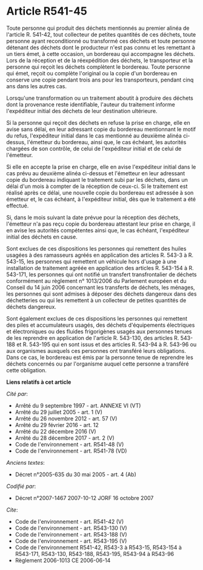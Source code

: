 # Article R541-45

Toute personne qui produit des déchets mentionnés au premier alinéa de l'article R. 541-42, tout collecteur de petites
quantités de ces déchets, toute personne ayant reconditionné ou transformé ces déchets et toute personne détenant des déchets
dont le producteur n'est pas connu et les remettant à un tiers émet, à cette occasion, un bordereau qui accompagne les
déchets. Lors de la réception et de la réexpédition des déchets, le transporteur et la personne qui reçoit les déchets
complètent le bordereau. Toute personne qui émet, reçoit ou complète l'original ou la copie d'un bordereau en conserve une
copie pendant trois ans pour les transporteurs, pendant cinq ans dans les autres cas.

Lorsqu'une transformation ou un traitement aboutit à produire des déchets dont la provenance reste identifiable, l'auteur du
traitement informe l'expéditeur initial des déchets de leur destination ultérieure.

Si la personne qui reçoit des déchets en refuse la prise en charge, elle en avise sans délai, en leur adressant copie du
bordereau mentionnant le motif du refus, l'expéditeur initial dans le cas mentionné au deuxième alinéa ci-dessus, l'émetteur
du bordereau, ainsi que, le cas échéant, les autorités chargées de son contrôle, de celui de l'expéditeur initial et de celui
de l'émetteur.

Si elle en accepte la prise en charge, elle en avise l'expéditeur initial dans le cas prévu au deuxième alinéa ci-dessus et
l'émetteur en leur adressant copie du bordereau indiquant le traitement subi par les déchets, dans un délai d'un mois à
compter de la réception de ceux-ci. Si le traitement est réalisé après ce délai, une nouvelle copie du bordereau est adressée
à son émetteur et, le cas échéant, à l'expéditeur initial, dès que le traitement a été effectué.

Si, dans le mois suivant la date prévue pour la réception des déchets, l'émetteur n'a pas reçu copie du bordereau attestant
leur prise en charge, il en avise les autorités compétentes ainsi que, le cas échéant, l'expéditeur initial des déchets en
cause.

Sont exclues de ces dispositions les personnes qui remettent des huiles usagées à des ramasseurs agréés en application des
articles R. 543-3 à R. 543-15, les personnes qui remettent un véhicule hors d'usage à une installation de traitement agréée
en application des articles R. 543-154 à R. 543-171, les personnes qui ont notifié un transfert transfrontalier de déchets
conformément au règlement n° 1013/2006 du Parlement européen et du Conseil du 14 juin 2006 concernant les transferts de
déchets, les ménages, les personnes qui sont admises à déposer des déchets dangereux dans des déchetteries ou qui les
remettent à un collecteur de petites quantités de déchets dangereux.

Sont également exclues de ces dispositions les personnes qui remettent des piles et accumulateurs usagés, des déchets
d'équipements électriques et électroniques ou des fluides frigorigènes usagés aux personnes tenues de les reprendre en
application de l'article R. 543-130, des articles R. 543-188 et R. 543-195 qui en sont issus et des articles R. 543-94 à R.
543-96 ou aux organismes auxquels ces personnes ont transféré leurs obligations. Dans ce cas, le bordereau est émis par la
personne tenue de reprendre les déchets concernés ou par l'organisme auquel cette personne a transféré cette obligation.

**Liens relatifs à cet article**

_Cité par_:

  - Arrêté du 9 septembre 1997 - art. ANNEXE VI (VT)
  - Arrêté du 29 juillet 2005 - art. 1 (V)
  - Arrêté du 26 novembre 2012 - art. 57 (V)
  - Arrêté du 29 février 2016 - art. 12
  - Arrêté du 22 décembre 2016 (V)
  - Arrêté du 28 décembre 2017 - art. 2 (V)
  - Code de l'environnement - art. R541-48 (V)
  - Code de l'environnement - art. R541-78 (VD)

_Anciens textes_:

  - Décret n°2005-635 du 30 mai 2005 - art. 4 (Ab)

_Codifié par_:

  - Décret n°2007-1467 2007-10-12 JORF 16 octobre 2007

_Cite_:

  - Code de l'environnement - art. R541-42 (V)
  - Code de l'environnement - art. R543-130 (V)
  - Code de l'environnement - art. R543-188 (V)
  - Code de l'environnement - art. R543-195 (V)
  - Code de l'environnement R541-42, R543-3 à R543-15, R543-154 à R543-171, R543-130, R543-188, R543-195, R543-94 à R543-96
  - Règlement 2006-1013 CE 2006-06-14

